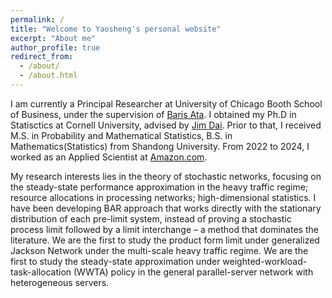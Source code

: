 ```yaml
---
permalink: /
title: "Welcome to Yaosheng's personal website"
excerpt: "About me"
author_profile: true
redirect_from: 
  - /about/
  - /about.html
---
```


I am currently a Principal Researcher at University of Chicago Booth School of Business, under the supervision of [Baris Ata](https://www.chicagobooth.edu/faculty/directory/a/baris-ata). I obtained my Ph.D in Statisctics at Cornell University, advised by [Jim Dai](https://people.orie.cornell.edu/jdai/). Prior to that, I received M.S. in Probability and Mathematical Statistics, B.S. in Mathematics(Statistics) from Shandong University. From 2022 to 2024, I worked as an Applied Scientist at [Amazon.com](amazon.com).

My research interests lies in the theory of stochastic networks, focusing on the steady-state performance approximation in the heavy traffic regime; resource allocations in processing networks; high-dimensional statistics. I have been developing BAR approach that works directly with the stationary distribution of each pre-limit system, instead of proving a stochastic process limit followed by a limit interchange – a method that dominates the literature. We are the first to study the product form limit under generalized Jackson Network under the multi-scale heavy traffic regime. We are the first to study the steady-state approximation under weighted-workload-task-allocation (WWTA) policy in the general parallel-server network with heterogeneous servers. 


